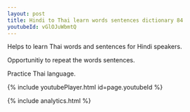 ```yaml
---
layout: post
title: Hindi to Thai learn words sentences dictionary 84 
youtubeId: vGlOJuWbmtQ
---
```

 
 
Helps to learn Thai words and sentences for Hindi speakers.

Opportunitiy to repeat the words sentences. 

Practice Thai language. 
 
{% include youtubePlayer.html id=page.youtubeId %}
 
 
{% include analytics.html %}